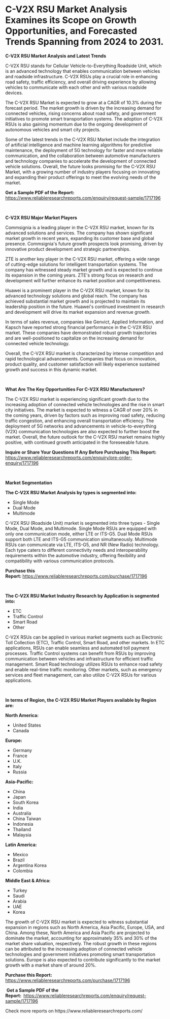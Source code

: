<p><h1>C-V2X RSU Market Analysis Examines its Scope on Growth Opportunities, and Forecasted Trends Spanning from 2024 to 2031.</h1></p><p><strong>C-V2X RSU Market Analysis and Latest Trends</strong></p>
<p><p>C-V2X RSU stands for Cellular Vehicle-to-Everything Roadside Unit, which is an advanced technology that enables communication between vehicles and roadside infrastructure. C-V2X RSUs play a crucial role in enhancing road safety, traffic efficiency, and overall driving experience by allowing vehicles to communicate with each other and with various roadside devices.</p><p>The C-V2X RSU Market is expected to grow at a CAGR of 10.3% during the forecast period. The market growth is driven by the increasing demand for connected vehicles, rising concerns about road safety, and government initiatives to promote smart transportation systems. The adoption of C-V2X RSUs is also gaining momentum due to the ongoing development of autonomous vehicles and smart city projects.</p><p>Some of the latest trends in the C-V2X RSU Market include the integration of artificial intelligence and machine learning algorithms for predictive maintenance, the deployment of 5G technology for faster and more reliable communication, and the collaboration between automotive manufacturers and technology companies to accelerate the development of connected vehicle solutions. Overall, the future looks promising for the C-V2X RSU Market, with a growing number of industry players focusing on innovating and expanding their product offerings to meet the evolving needs of the market.</p></p>
<p><strong>Get a Sample PDF of the Report:&nbsp;</strong> <a href="https://www.reliableresearchreports.com/enquiry/request-sample/1717196">https://www.reliableresearchreports.com/enquiry/request-sample/1717196</a></p>
<p>&nbsp;</p>
<p><strong>C-V2X RSU Major Market Players</strong></p>
<p><p>Commsignia is a leading player in the C-V2X RSU market, known for its advanced solutions and services. The company has shown significant market growth in recent years, expanding its customer base and global presence. Commsignia's future growth prospects look promising, driven by innovative product development and strategic partnerships.</p><p>ZTE is another key player in the C-V2X RSU market, offering a wide range of cutting-edge solutions for intelligent transportation systems. The company has witnessed steady market growth and is expected to continue its expansion in the coming years. ZTE's strong focus on research and development will further enhance its market position and competitiveness.</p><p>Huawei is a prominent player in the C-V2X RSU market, known for its advanced technology solutions and global reach. The company has achieved substantial market growth and is projected to maintain its leadership position in the future. Huawei's continued investment in research and development will drive its market expansion and revenue growth.</p><p>In terms of sales revenue, companies like Genvict, Applied Information, and Kapsch have reported strong financial performance in the C-V2X RSU market. These companies have demonstrated robust growth trajectories and are well-positioned to capitalize on the increasing demand for connected vehicle technology.</p><p>Overall, the C-V2X RSU market is characterized by intense competition and rapid technological advancements. Companies that focus on innovation, product quality, and customer satisfaction will likely experience sustained growth and success in this dynamic market.</p></p>
<p>&nbsp;</p>
<p><strong>What Are The Key Opportunities For C-V2X RSU Manufacturers?</strong></p>
<p><p>The C-V2X RSU market is experiencing significant growth due to the increasing adoption of connected vehicle technologies and the rise in smart city initiatives. The market is expected to witness a CAGR of over 20% in the coming years, driven by factors such as improving road safety, reducing traffic congestion, and enhancing overall transportation efficiency. The deployment of 5G networks and advancements in vehicle-to-everything (V2X) communication technologies are also expected to further boost the market. Overall, the future outlook for the C-V2X RSU market remains highly positive, with continued growth anticipated in the foreseeable future.</p></p>
<p><strong>Inquire or Share Your Questions If Any Before Purchasing This Report:</strong> <a href="https://www.reliableresearchreports.com/enquiry/pre-order-enquiry/1717196">https://www.reliableresearchreports.com/enquiry/pre-order-enquiry/1717196</a></p>
<p>&nbsp;</p>
<p><strong>Market Segmentation</strong></p>
<p><strong>The C-V2X RSU Market Analysis by types is segmented into:</strong></p>
<p><ul><li>Single Mode</li><li>Dual Mode</li><li>Multimode</li></ul></p>
<p><p>C-V2X RSU (Roadside Unit) market is segmented into three types - Single Mode, Dual Mode, and Multimode. Single Mode RSUs are equipped with only one communication mode, either LTE or ITS-G5. Dual Mode RSUs support both LTE and ITS-G5 communication simultaneously. Multimode RSUs can communicate via LTE, ITS-G5, and NR (New Radio) technology. Each type caters to different connectivity needs and interoperability requirements within the automotive industry, offering flexibility and compatibility with various communication protocols.</p></p>
<p><strong>Purchase this Report:&nbsp;</strong><a href="https://www.reliableresearchreports.com/purchase/1717196">https://www.reliableresearchreports.com/purchase/1717196</a></p>
<p>&nbsp;</p>
<p><strong>The C-V2X RSU Market Industry Research by Application is segmented into:</strong></p>
<p><ul><li>ETC</li><li>Traffic Control</li><li>Smart Road</li><li>Other</li></ul></p>
<p><p>C-V2X RSUs can be applied in various market segments such as Electronic Toll Collection (ETC), Traffic Control, Smart Road, and other markets. In ETC applications, RSUs can enable seamless and automated toll payment processes. Traffic Control systems can benefit from RSUs by improving communication between vehicles and infrastructure for efficient traffic management. Smart Road technology utilizes RSUs to enhance road safety and enable real-time traffic monitoring. Other markets, such as emergency services and fleet management, can also utilize C-V2X RSUs for various applications.</p></p>
<p>&nbsp;</p>
<p><strong>In terms of Region, the C-V2X RSU Market Players available by Region are:</strong></p>
<p>
    <p> <strong> North America: </strong>
        <ul>
            <li>United States</li>
            <li>Canada</li>
        </ul>
        </p> 
    <p> <strong> Europe: </strong>
        <ul>
            <li>Germany</li>
            <li>France</li>
            <li>U.K.</li>
            <li>Italy</li>
            <li>Russia</li>
        </ul>
        </p> 
    <p> <strong> Asia-Pacific: </strong>
        <ul>
            <li>China</li>
            <li>Japan</li>
            <li>South Korea</li>
            <li>India</li>
            <li>Australia</li>
            <li>China Taiwan</li>
            <li>Indonesia</li>
            <li>Thailand</li>
            <li>Malaysia</li>
        </ul>
        </p> 
    <p> <strong> Latin America: </strong>
        <ul>
            <li>Mexico</li>
            <li>Brazil</li>
            <li>Argentina Korea</li>
            <li>Colombia</li>
        </ul>
        </p> 
    <p> <strong> Middle East & Africa: </strong>
        <ul>
            <li>Turkey</li>
            <li>Saudi</li>
            <li>Arabia</li>
            <li>UAE</li>
            <li>Korea</li>
        </ul>
    </p>
    </p>
<p><p>The growth of C-V2X RSU market is expected to witness substantial expansion in regions such as North America, Asia Pacific, Europe, USA, and China. Among these, North America and Asia Pacific are projected to dominate the market, accounting for approximately 35% and 30% of the market share valuation, respectively. The robust growth in these regions can be attributed to the increasing adoption of connected vehicle technologies and government initiatives promoting smart transportation solutions. Europe is also expected to contribute significantly to the market growth with a market share of around 20%.</p></p>
<p><strong>Purchase this Report: </strong><a href="https://www.reliableresearchreports.com/purchase/1717196">https://www.reliableresearchreports.com/purchase/1717196</a></p>
<p>&nbsp;<strong>Get a Sample PDF of the Report:&nbsp;&nbsp;</strong><a href="https://www.reliableresearchreports.com/enquiry/request-sample/1717196">https://www.reliableresearchreports.com/enquiry/request-sample/1717196</a></p>
<p><strong></strong></p>
<p>Check more reports on https://www.reliableresearchreports.com/</p>